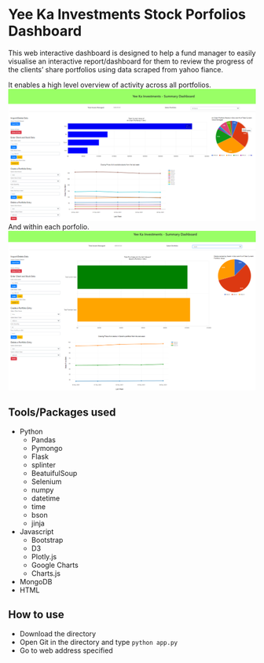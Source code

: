# Yee Ka Investments Stock Porfolios Dashboard
This web interactive dashboard is designed to help a fund manager to easily visualise an interactive report/dashboard for them to review the progress of the clients’ share portfolios using data scraped from yahoo fiance.

It enables a high level overview of activity across all portfolios.
![All Portfolios](images/all-portfolios.PNG)
And within each porfolio.
![Individual Portfolio](images/individual-portfolio.PNG)

## Tools/Packages used
- Python
  - Pandas
  - Pymongo
  - Flask
  - splinter
  - BeatuifulSoup
  - Selenium
  - numpy
  - datetime
  - time
  - bson
  - jinja
- Javascript
  - Bootstrap
  - D3
  - Plotly.js
  - Google Charts
  - Charts.js
- MongoDB
- HTML

## How to use
- Download the directory
- Open Git in the directory and type ``` python app.py ```
- Go to web address specified


